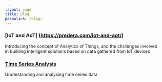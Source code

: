 ```yaml
---
layout: page
title: Blog
permalink: /blog/
---
```


### [IoT and AoT] (https://predera.com/iot-and-aot/)
Introducing the concept of Analytics of Things, and the challenges involved in building intelligent solutions based on 
data gathered from IoT devices

### [Time Series Analysis](https://predera.com/time-series-analysis/) 
Understanding and analysing time series data